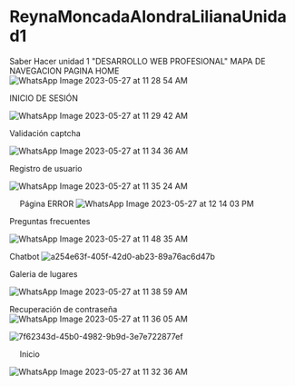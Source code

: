 # ReynaMoncadaAlondraLilianaUnidad1
Saber Hacer unidad 1 "DESARROLLO WEB PROFESIONAL"
MAPA DE NAVEGACION
PAGINA HOME 
![WhatsApp Image 2023-05-27 at 11 28 54 AM](https://github.com/alondraReyna11/ReynaMoncadaAlondraLilianaUnidad1/assets/126124032/f7401fef-977c-4bc1-b452-64482bfc4f17)

INICIO DE SESIÓN


![WhatsApp Image 2023-05-27 at 11 29 42 AM](https://github.com/alondraReyna11/ReynaMoncadaAlondraLilianaUnidad1/assets/126124032/d59ba7e1-665e-4527-8ea7-89668938d2f3)

Validación captcha 

![WhatsApp Image 2023-05-27 at 11 34 36 AM](https://github.com/alondraReyna11/ReynaMoncadaAlondraLilianaUnidad1/assets/126124032/f49a1f75-9438-4e44-bf09-2c1b4e0d785a)


Registro de usuario
 
![WhatsApp Image 2023-05-27 at 11 35 24 AM](https://github.com/alondraReyna11/ReynaMoncadaAlondraLilianaUnidad1/assets/126124032/1d4fd3c6-1b21-4e9c-9570-bf8918b9194e)


 
Página ERROR
 ![WhatsApp Image 2023-05-27 at 12 14 03 PM](https://github.com/alondraReyna11/ReynaMoncadaAlondraLilianaUnidad1/assets/126124032/dcabc1eb-9a4a-4924-98bb-7a2d2a9309a7)

Preguntas frecuentes
 


![WhatsApp Image 2023-05-27 at 11 48 35 AM](https://github.com/alondraReyna11/ReynaMoncadaAlondraLilianaUnidad1/assets/126124032/efcd34aa-9fed-49ed-aafc-32b34cc56464)

Chatbot
![a254e63f-405f-42d0-ab23-89a76ac6d47b](https://github.com/alondraReyna11/ReynaMoncadaAlondraLilianaUnidad1/assets/126124032/9081ae97-59ca-4b9f-87ae-2402c325b7d5)

Galeria de lugares 


![WhatsApp Image 2023-05-27 at 11 38 59 AM](https://github.com/alondraReyna11/ReynaMoncadaAlondraLilianaUnidad1/assets/126124032/8195f873-3ceb-4008-a4d9-852135970a0f)


Recuperación de contraseña 
 	![WhatsApp Image 2023-05-27 at 11 36 05 AM](https://github.com/alondraReyna11/ReynaMoncadaAlondraLilianaUnidad1/assets/126124032/3755635e-ab29-4625-b51b-c73e9cbdf360)

![7f62343d-45b0-4982-9b9d-3e7e722877ef](https://github.com/alondraReyna11/ReynaMoncadaAlondraLilianaUnidad1/assets/126124032/f72f4613-b748-4658-bc5f-54bb6955562a)

 
Inicio

![WhatsApp Image 2023-05-27 at 11 32 36 AM](https://github.com/alondraReyna11/ReynaMoncadaAlondraLilianaUnidad1/assets/126124032/29a6772e-268c-4227-af2d-1b563a1298c9)
